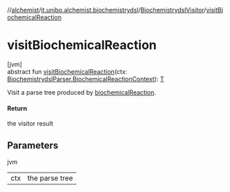 //[alchemist](../../../index.md)/[it.unibo.alchemist.biochemistrydsl](../index.md)/[BiochemistrydslVisitor](index.md)/[visitBiochemicalReaction](visit-biochemical-reaction.md)

# visitBiochemicalReaction

[jvm]\
abstract fun [visitBiochemicalReaction](visit-biochemical-reaction.md)(ctx: [BiochemistrydslParser.BiochemicalReactionContext](../-biochemistrydsl-parser/-biochemical-reaction-context/index.md)): [T](../../it.unibo.alchemist.model.implementations.conditions/-neighborhood-present/index.md)

Visit a parse tree produced by [biochemicalReaction](../-biochemistrydsl-parser/biochemical-reaction.md).

#### Return

the visitor result

## Parameters

jvm

| | |
|---|---|
| ctx | the parse tree |
